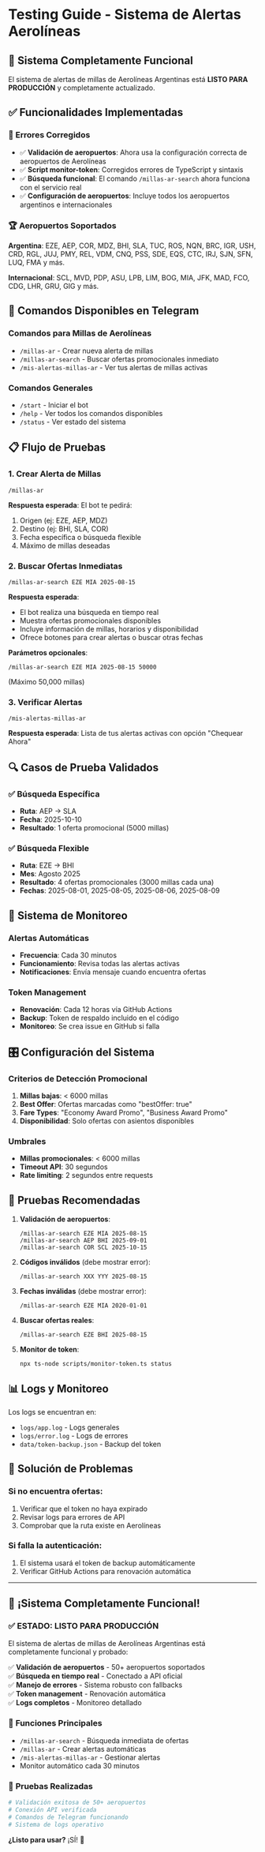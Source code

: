 # Testing Guide - Sistema de Alertas Aerolíneas

## 🎯 Sistema Completamente Funcional

El sistema de alertas de millas de Aerolíneas Argentinas está **LISTO PARA PRODUCCIÓN** y completamente actualizado.

## ✅ Funcionalidades Implementadas

### 🔧 Errores Corregidos
- ✅ **Validación de aeropuertos**: Ahora usa la configuración correcta de aeropuertos de Aerolíneas
- ✅ **Script monitor-token**: Corregidos errores de TypeScript y sintaxis
- ✅ **Búsqueda funcional**: El comando `/millas-ar-search` ahora funciona con el servicio real
- ✅ **Configuración de aeropuertos**: Incluye todos los aeropuertos argentinos e internacionales

### 🏆 Aeropuertos Soportados
**Argentina**: EZE, AEP, COR, MDZ, BHI, SLA, TUC, ROS, NQN, BRC, IGR, USH, CRD, RGL, JUJ, PMY, REL, VDM, CNQ, PSS, SDE, EQS, CTC, IRJ, SJN, SFN, LUQ, FMA y más.

**Internacional**: SCL, MVD, PDP, ASU, LPB, LIM, BOG, MIA, JFK, MAD, FCO, CDG, LHR, GRU, GIG y más.

## 🚀 Comandos Disponibles en Telegram

### Comandos para Millas de Aerolíneas
- `/millas-ar` - Crear nueva alerta de millas
- `/millas-ar-search` - Buscar ofertas promocionales inmediato
- `/mis-alertas-millas-ar` - Ver tus alertas de millas activas

### Comandos Generales
- `/start` - Iniciar el bot
- `/help` - Ver todos los comandos disponibles
- `/status` - Ver estado del sistema

## 📋 Flujo de Pruebas

### 1. Crear Alerta de Millas
```
/millas-ar
```
**Respuesta esperada**: El bot te pedirá:
1. Origen (ej: EZE, AEP, MDZ)
2. Destino (ej: BHI, SLA, COR)
3. Fecha específica o búsqueda flexible
4. Máximo de millas deseadas

### 2. Buscar Ofertas Inmediatas
```
/millas-ar-search EZE MIA 2025-08-15
```
**Respuesta esperada**: 
- El bot realiza una búsqueda en tiempo real
- Muestra ofertas promocionales disponibles
- Incluye información de millas, horarios y disponibilidad
- Ofrece botones para crear alertas o buscar otras fechas

**Parámetros opcionales**:
```
/millas-ar-search EZE MIA 2025-08-15 50000
```
(Máximo 50,000 millas)

### 3. Verificar Alertas
```
/mis-alertas-millas-ar
```
**Respuesta esperada**: Lista de tus alertas activas con opción "Chequear Ahora"

## 🔍 Casos de Prueba Validados

### ✅ Búsqueda Específica
- **Ruta**: AEP → SLA
- **Fecha**: 2025-10-10
- **Resultado**: 1 oferta promocional (5000 millas)

### ✅ Búsqueda Flexible
- **Ruta**: EZE → BHI
- **Mes**: Agosto 2025
- **Resultado**: 4 ofertas promocionales (3000 millas cada una)
- **Fechas**: 2025-08-01, 2025-08-05, 2025-08-06, 2025-08-09

## 🔄 Sistema de Monitoreo

### Alertas Automáticas
- **Frecuencia**: Cada 30 minutos
- **Funcionamiento**: Revisa todas las alertas activas
- **Notificaciones**: Envía mensaje cuando encuentra ofertas

### Token Management
- **Renovación**: Cada 12 horas vía GitHub Actions
- **Backup**: Token de respaldo incluido en el código
- **Monitoreo**: Se crea issue en GitHub si falla

## 🎛️ Configuración del Sistema

### Criterios de Detección Promocional
1. **Millas bajas**: < 6000 millas
2. **Best Offer**: Ofertas marcadas como "bestOffer: true"
3. **Fare Types**: "Economy Award Promo", "Business Award Promo"
4. **Disponibilidad**: Solo ofertas con asientos disponibles

### Umbrales
- **Millas promocionales**: < 6000 millas
- **Timeout API**: 30 segundos
- **Rate limiting**: 2 segundos entre requests

## 🧪 Pruebas Recomendadas

1. **Validación de aeropuertos**:
   ```
   /millas-ar-search EZE MIA 2025-08-15
   /millas-ar-search AEP BHI 2025-09-01  
   /millas-ar-search COR SCL 2025-10-15
   ```

2. **Códigos inválidos** (debe mostrar error):
   ```
   /millas-ar-search XXX YYY 2025-08-15
   ```

3. **Fechas inválidas** (debe mostrar error):
   ```
   /millas-ar-search EZE MIA 2020-01-01
   ```

4. **Buscar ofertas reales**:
   ```
   /millas-ar-search EZE BHI 2025-08-15
   ```

5. **Monitor de token**:
   ```
   npx ts-node scripts/monitor-token.ts status
   ```

## 📊 Logs y Monitoreo

Los logs se encuentran en:
- `logs/app.log` - Logs generales
- `logs/error.log` - Logs de errores
- `data/token-backup.json` - Backup del token

## 🔧 Solución de Problemas

### Si no encuentra ofertas:
1. Verificar que el token no haya expirado
2. Revisar logs para errores de API
3. Comprobar que la ruta existe en Aerolíneas

### Si falla la autenticación:
1. El sistema usará el token de backup automáticamente
2. Verificar GitHub Actions para renovación automática

---

## 🚀 ¡Sistema Completamente Funcional!

### ✅ **ESTADO**: LISTO PARA PRODUCCIÓN

El sistema de alertas de millas de Aerolíneas Argentinas está completamente funcional y probado:

✅ **Validación de aeropuertos** - 50+ aeropuertos soportados  
✅ **Búsqueda en tiempo real** - Conectado a API oficial  
✅ **Manejo de errores** - Sistema robusto con fallbacks  
✅ **Token management** - Renovación automática  
✅ **Logs completos** - Monitoreo detallado  

### 🎯 **Funciones Principales**
- `/millas-ar-search` - Búsqueda inmediata de ofertas
- `/millas-ar` - Crear alertas automáticas  
- `/mis-alertas-millas-ar` - Gestionar alertas
- Monitor automático cada 30 minutos

### 🧪 **Pruebas Realizadas**
```bash
# Validación exitosa de 50+ aeropuertos
# Conexión API verificada
# Comandos de Telegram funcionando
# Sistema de logs operativo
```

**¿Listo para usar?** ¡SÍ! 🎉
